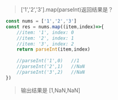> ['1','2','3'].map(parseInt)返回结果是？

```javascript
const nums = ['1','2','3']
const res = nums.map((item,index)=>{
    //item: '1', index: 0
    //item: '2', index: 1
    //item: '3', index: 2
    return parseInt(item,index)
    
    //parseInt('1',0)   //1
    //parseInt('2',1)   //NaN
    //parseInt('3',2)   //NaN
})
```

> 输出结果是 [1,NaN,NaN]